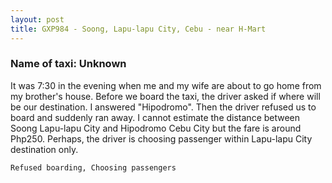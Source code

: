```yaml
---
layout: post
title: GXP984 - Soong, Lapu-lapu City, Cebu - near H-Mart
---
```


### Name of taxi: Unknown

It was 7:30 in the evening when me and my wife are about to go home from my brother's house. Before we board the taxi, the driver asked if where will be our destination. I answered "Hipodromo". Then the driver refused us to board and suddenly ran away. I cannot estimate the distance between Soong Lapu-lapu City and Hipodromo Cebu City but the fare is around Php250. Perhaps, the driver is choosing passenger within Lapu-lapu City destination only.

```Refused boarding, Choosing passengers```

